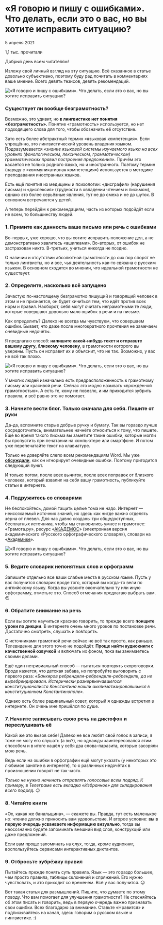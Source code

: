 # «Я говорю и пишу с ошибками». Что делать, если это о вас, но вы хотите исправить ситуацию?

5 апреля 2021

1,1 тыс. прочитали

Добрый день всем читателям!

Изложу свой личный взгляд на эту ситуацию. Всё сказанное в статье довольно субъективно, поэтому буду рад почитать в комментариях ваше мнение. Всего девять тезисов, девять рекомендаций.

![«Я говорю и пишу с ошибками». Что делать, если это о вас, но вы хотите исправить ситуацию?](https://avatars.mds.yandex.net/get-zen_doc/4979934/pub_6069cf83dae78e3f286304d4_606ae949a649f87c9156f5a6/scale_1200)

### Существует ли вообще безграмотность?

Возможно, это удивит, но **в лингвистике нет понятия «безграмотность».** Понятие «грамотность» используется, но нет подходящего слова для того, чтобы обозначить её отсутствие.

Зато есть более абстрактный термин «языковая компетенция». Если упрощённо, это лингвистический уровень владения языком. Подразумевается _«знание языковой системы изучаемого языка на всех уровнях (фонологическом, лексическом, грамматическом) грамматических правил построения предложения»_. Причём это касается не только родного языка, но и иностранного. Поэтому термин (наряду с «коммуникативная компетенция») используется в методике преподавания иностранных языков.

Есть ещё понятия из медицины и психологии: «дисграфия» (нарушения письма) и «дислексия» (трудности в овладении чтением и письмом), однако это более серьёзные явления, тут не до смеха и не до шуток. В основном встречаются у детей.

А теперь перейдём к рекомендациям, часть из которых подойдёт если не всем, то большинству людей.

### 1. **Примите как данность ваше письмо или речь с ошибками**

Во-первых, уже хорошо, что вы хотите исправить положение дел, а не демонстративно хвалитесь «ашипками». Во-вторых, от ошибок не застрахован никто. В-третьих, учиться никогда не поздно.

О наличии и отсутствии абсолютной грамотности до сих пор спорят не только лингвисты, но и все, чья деятельность как-то связана с русским языком. В основном сходятся во мнении, что идеальной грамотности не существует.

### 2. **Определите, насколько всё запущено**

Зачастую по-настоящему безграмотно пишущий и говорящий человек в этом и не признается, он будет кичи́ться тем, что идёт против всех норм и правил. Наоборот, себя могут считать неграмотными те люди, которые совершают довольно мало ошибок в речи и на письме.

Как определить? Далеко не всегда мы чувствуем, что совершаем ошибки. Бывает, что даже после многократного прочтения не замечаем очевидные недочёты.

Я предлагаю способ: **напишите какой-нибудь текст и отправьте вашему другу, близкому человеку**, в грамотности которого вы уверены. Пусть он исправит их и объяснит, что не так. Возможно, у вас не всё так плохо.

![«Я говорю и пишу с ошибками». Что делать, если это о вас, но вы хотите исправить ситуацию?](https://avatars.mds.yandex.net/get-zen_doc/4460346/pub_6069cf83dae78e3f286304d4_606aec7f608d5c2073fad099/scale_1200)

У многих людей изначально есть предрасположенность к грамотному письму или красивой речи. Сейчас это модно называть «врождённой грамотностью». А есть те, кому не повезло, и им приходится зубрить правила, и всё равно это не помогает.

### 3. **Начните вести блог. Только сначала для себя. Пишите от руки**

Да-да, вспомните старые добрые ручку и бумагу. Так вы гораздо лучше сосредоточитесь, внимательнее начнёте относиться к тому, что пиш**е**те. Ещё во время такого письма вы заметите такие ошибки, которые могли бы пропустить при печатании на компьютере или смартфоне. И потом уже перепечатайте текст на клавиатуре.

Только не доверяйте слепо всем рекомендациям Word. Мы уже [**обсуждали**](https://zen.yandex.ru/media/gramotnost/kak-word-ne-vidit-iavnye-orfograficheskie-oshibki-pochemu-ne-nujno-slepo-emu-verit-60267603331cb7635287fdf3), как он игнорирует очевидные ошибки. Поэтому пригодится следующий пункт.

И только потом, после всех вычиток, после всех поправок от близкого человека, который взвалил на себя вашу грамотность, публикуйте статьи в интернете.

### 4. **Подружитесь со словарями**

Не беспокойтесь, домой тащить целые тома не надо. Интернет — неиссякаемый источник знаний, но здесь как нигде важно отделять зёрна от плевел. Для нас давно созданы три общедоступных, бесплатных источника, чтобы мы становились умнее и грамотнее: «Грамота.ру», ресурс «[АКАДЕМОС](http://orfo.ruslang.ru/)» (электронная версия академического «Русского орфографического словаря»), словари на «[Академике](https://academic.ru/)».

![«Я говорю и пишу с ошибками». Что делать, если это о вас, но вы хотите исправить ситуацию?](https://avatars.mds.yandex.net/get-zen_doc/4404559/pub_6069cf83dae78e3f286304d4_606aee396b0f875cb5cd3dca/scale_1200)

### 5. Ведите словарик непонятных слов и орфограмм

Запишите отдельно все ваши слабые места в русском языке. Пусть у вас получится словарик вроде того, который вы когда-то вели по английскому языку. Когда вы усвоите окончательно ту или иную орфограмму, отметьте это. Способ отмечания предлагаю выбрать вам. 😉

### 6. Обратите внимание на речь

Если вы хотите научиться красиво говорить, то прежде всего **поищите уроки по дикции**. В интернете очень много уроков по постановке речи. Достаточно смотреть, слушать и повторять.

C источниками грамотной речи сейчас не всё так просто, как раньше. Телевидение для этого точно не подойдёт. **Проще найти аудиокниги с качественной озвучкой** и включать их фоном, пока вы занимаетесь своими делами.

Ещё один нетривиальный способ — пытаться повторять скороговорки. Вроде кажется, что детская забава, но попробуйте выговорить с первого раза: _«Банкиров ребрендили-ребрендили-ребрендили, да не выребрендировали. Истерически разнервничавшегося конституционалиста Константина нашли акклиматизировавшимся в конституционном Константинополе»._

Однако есть более радикальный совет, который я однажды встретил в интернете. Он очень мне пришёлся по душе.

### 7. **Начните записывать свою речь на диктофон и переслушивать её**

Какой же это вызов себе! Далеко не все любят свой голос в записи, я тоже не могу его слушать (а вы?), но однажды заинтересовался этим способом и в итоге нашёл у себя два слова-паразита, которые засоряли мою речь.

Ведь если на ошибки в орфографии ещё могут указать (у некоторых это любимое занятие в интернете), то о различных недочётах в произношении говорят не так часто.

_Только не нужно начинать отправлять голосовые всем подряд. К примеру, в Телеграме есть вкладка «Избранное» для складирования всего подряд._ 😉

### 8. **Читайте книги**

«Ох, какая же банальщина», — скажете вы. Правда, тут есть маленькое но: чтение должно приносить вам удовольствие. И второе условие: **вы в первую очередь усваиваете информацию визуально**, тогда вы неосознанно будете запоминать внешний вид слов, конструкций или даже предложений.

Если вам проще запоминать на слух, тогда, кроме аудиокниг, воспользуйтесь сервисами интерактивных диктантов.

### 9. **Отбросьте зубрёжку правил**

Пытайтесь прежде понять суть правила. Язык — это гораздо большее, чем просто правила, таблицы склонений и спряжений. Его нужно чувствовать, и это приходит со временем. Всё у вас получится. 😉

Вот такая статья для размышлений. Пишите, что думаете по этому поводу. Что вам помогает для улучшения грамотности? Не стесняйтесь об этом писать и говорить, ведь в первую очередь важно признавать свои ошибки. Всех благодарю за внимание. Ставьте «Нравится» и подписывайтесь на канал, здесь говорим о русском языке и лингвистике. :)